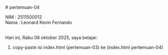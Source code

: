 # pertemuan-04

NIM : 2511500012<br>
Nama : Leonard Kevin Fernando<br><br>

Hari ini, Rabu 08 oktober 2025, saya belajar:
<ol>
<li>copy-paste isi index.html (pertemuan-03) ke (index.html pertemuan-04)</li>
</ol>